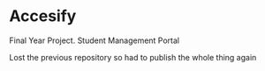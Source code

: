 # Accesify
 Final Year Project. Student Management Portal

Lost the previous repository so had to publish the whole thing again

